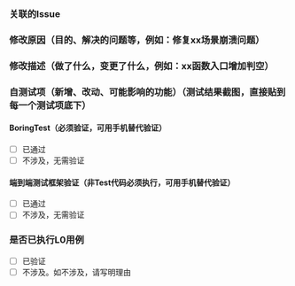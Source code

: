 ### 关联的Issue

### 修改原因（目的、解决的问题等，例如：修复xx场景崩溃问题）

### 修改描述（做了什么，变更了什么，例如：xx函数入口增加判空）

### 自测试项（新增、改动、可能影响的功能）（测试结果截图，直接贴到每一个测试项底下）
#### BoringTest（必须验证，可用手机替代验证）
- [ ] 已通过 
- [ ] 不涉及，无需验证
#### 端到端测试框架验证（非Test代码必须执行，可用手机替代验证）
- [ ] 已通过
- [ ] 不涉及，无需验证
### 是否已执行L0用例
- [ ] 已验证
- [ ] 不涉及。如不涉及，请写明理由
